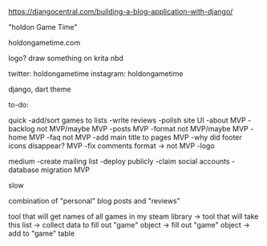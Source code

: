 https://djangocentral.com/building-a-blog-application-with-django/

"holdon Game Time"

holdongametime.com

logo?
draw something on krita nbd

twitter: holdongametime
instagram: holdongametime

django, dart theme

to-do:

quick
-add/sort games to lists
-write reviews
-polish site UI 
	-about MVP
	-backlog not MVP/maybe MVP
	-posts MVP
	-format not MVP/maybe MVP
	-home MVP
	-faq not MVP
	-add main title to pages MVP
	-why did footer icons disappear? MVP
	-fix comments format -> not MVP
-logo


medium
-create mailing list
-deploy publicly
-claim social accounts
-database migration MVP



slow


combination of "personal" blog posts and "reviews"

tool that will get names of all games in my steam library ->
tool that will take this list -> collect data to fill out "game" object -> fill out "game" object -> add to "game" table